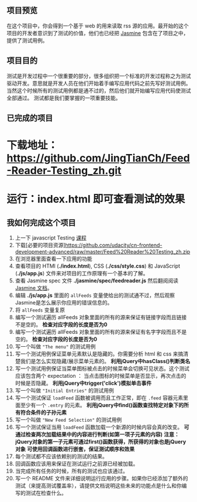 ## 项目预览

在这个项目中，你会得到一个基于 web 的用来读取 rss 源的应用。最开始的这个项目的开发者意识到了测试的价值，他们也已经把 [Jasmine](http://jasmine.github.io) 包含在了项目之中，提供了测试用例。

## 项目目的

测试是开发过程中一个很重要的部分，很多组织把一个标准的开发过程称之为测试驱动开发。意思就是开发人员在他们开始着手编写应用代码之前先写好测试用例。当然这个时候所有的测试用例都是通不过的，然后他们就开始编写应用代码使测试全部通过。
测试都是我们要掌握的一项重要技能。

## 已完成的项目
# 下载地址：https://github.com/JingTianCh/Feed-Reader-Testing_zh.git
# 运行：index.html 即可查看测试的效果

## 我如何完成这个项目

1. 上一下 javascript Testing [课程](https://www.udacity.com/course/ud549)
2. 下载[必要的项目资源]https://github.com/udacity/cn-frontend-development-advanced/raw/master/Feed%20Reader%20Testing_zh.zip
3. 在浏览器里面查看一下应用的功能
4. 查看项目的 HTMl (**./index.html**), CSS (**./css/style.css**) 和 JavaScript (**./js/app.js**) 文件来对项目的工作原理有一个基本的了解。
5. 查看 Jasmine spec 文件 **./jasmine/spec/feedreader.js** 然后翻阅阅读 [Jasmine 文档](http://jasmine.github.io)。
6. 编辑 **./js/app.js** 里面的 `allFeeds` 变量使给出的测试通不过，然后观察Jasmine是怎么展示你应用的错误信息的。
7. 将 `allFeeds` 变量复原
8. 编写一个测试遍历 allFeeds 对象里面的所有的源来保证有链接字段而且链接不是空的。
**检查对应字段的长度是否为0**
9. 编写一个测试遍历 allFeeds 对象里面的所有的源来保证有名字字段而且不是空的。
**检查对应字段的长度是否为0**
10. 写一个叫做 `"The menu"` 的测试用例
11. 写一个测试用例保证菜单元素默认是隐藏的。你需要分析 html 和 css 来搞清楚我们是怎么实现隐藏/展示菜单元素的。
**利用jQuery中hasClass()判断类名**
12. 写一个测试用例保证当菜单图标被点击的时候菜单会切换可见状态。这个测试应该包含两个 expectation ： 当点击图标的时候菜单是否显示，再次点击的时候是否隐藏。
**利用jQuery中trigger('click')模拟单击事件**
13. 写一个叫做 `"Initial Entries"` 的测试用例
14. 写一个测试保证 `loadFeed` 函数被调用而且工作正常，即在 `.feed` 容器元素里面至少有一个 `.entry` 的元素。
**利用jQuery中find()函数查找特定对象下的所有符合条件的子孙元素**
15. 写一个叫做 `"New Feed Selection"` 的测试用例
16. 写一个测试保证当用 `loadFeed` 函数加载一个新源的时候内容会真的改变。
**可通过检查两次加载结果中的内容进行判断(如第一项子元素的内容)**
**注意：jQuery对象的第一子元素可通过first()函数获得，所获得的对象也是jQuery对象**
**可使用回调函数进行嵌套，保证测试顺序和效果**
17. 每个测试都不应该依赖别的测试的结果。
18. 回调函数应该用来保证在测试运行之前源已经被加载。
19. 当完成所有任务的时候，所有的测试也应该通过。
20. 写一个 README 文件来详细说明运行应用的步骤。如果你已经添加了额外的测试（来提高测试覆盖率），请提供文档说明这些未来的功能点是什么和你编写的测试在检查什么。
